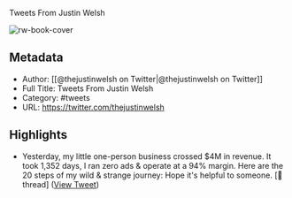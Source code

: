 Tweets From Justin Welsh

![rw-book-cover](https://pbs.twimg.com/profile_images/1365425625616556045/NDhia9nF.jpg)

## Metadata
- Author: [[@thejustinwelsh on Twitter|@thejustinwelsh on Twitter]]
- Full Title: Tweets From Justin Welsh
- Category: #tweets
- URL: https://twitter.com/thejustinwelsh

## Highlights
- Yesterday, my little one-person business crossed $4M in revenue.
  It took 1,352 days, I ran zero ads & operate at a 94% margin.
  Here are the 20 steps of my wild & strange journey:
  Hope it's helpful to someone.
  [🧵 thread] ([View Tweet](https://twitter.com/thejustinwelsh/status/1660619395532505094))
